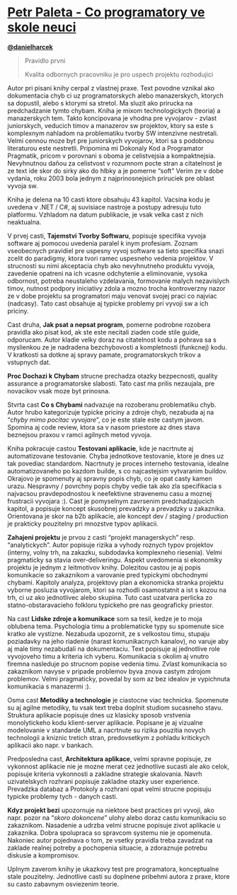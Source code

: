 # [Petr Paleta - Co programatory ve skole neuci](http://www.martinus.sk/?uItem=16013)

**[@danielharcek](https://twitter.com/danielharcek)**

> Pravidlo prvni
> 
> Kvalita odbornych pracovniku je pro uspech projektu rozhodujici

Autor pri pisani knihy cerpal z vlastnej praxe. Text povodne vznikal ako dokumentacia chyb ci uz programatorskych alebo manazerskych, ktorych sa dopustil, alebo s ktorymi sa stretol. Ma sluzit ako prirucka na predchadzanie tymto chybam. Kniha je mixom technologickych (teoria) a manazerskych tem. Takto koncipovana je vhodna pre vyvojarov - zvlast juniorskych, veducich timov a manazerov sw projektov, ktory sa este s komplexnym nahladom na problematiku tvorby SW intenzivne nestretali. Velmi cennou moze byt pre juniorskych vyvojarov, ktori sa s podobnou literaturou este nestretli. Pripomina mi Dokonaly Kod a Programator Pragmatik, pricom v porovnani s oboma je celistvejsia a kompaktnejsia. Nevyhnutnou daňou za celistvost v rozumnom pocte stran a citatelnost je ze text ide skor do sirky ako do hlbky a je pomerne “soft” Verim ze v dobe vydania, roku 2003 bola jednym z najprinosnejsich priruciek pre oblast vyvoja sw.

Kniha je delena na 10 casti ktore obsahuju 43 kapitol. Vacsina kodu je uvedena v .NET / C#, aj suvisiace nastroje a postupy adresuju tuto platformu. Vzhladom na datum publikacie, je vsak velka cast z nich neaktualna. 

V prvej casti, __Tajemstvi Tvorby Softwaru__, popisuje specifika vyvoja software aj pomocou uvedenia paralel k inym profesiam. Zoznam vseobecnych pravidiel pre uspesny vyvoj software sa tieto specifika snazi zcelit do paradigmy, ktora tvori ramec uspesneho vedenia projektov. V strucnosti su nimi akceptacia chyb ako nevyhnutneho produktu vyvoja, zavedenie opatreni na ich vcasne odchytenie a eliminovanie, vysoka odbornost, potreba neustaleho vzdelavania, formovanie malych nezavislych timov, nutnost podpory iniciativy zdola a mozno trocha kontroverzny nazor ze v dobe projektu sa programatori maju venovat svojej praci co najviac (nadcasy). Tato cast obsahuje aj typicke problemy pri vyvoji sw a ich priciny.

Cast druha, __Jak psat a nepsat program__, pomerne podrobne rozobera pravidla ako pisat kod, ak ste este necitali ziaden code stile guide, odporucam. Autor kladie velky doraz na citatelnost kodu a pohrava sa s myslienkou ze je nadradena bezchybovosti a kompletnosti (funkcnej) kodu. V kratkosti sa dotkne aj spravy pamate, programatorskych trikov a vstupnych dat.

__Proc Dochazi k Chybam__ strucne prechadza otazky bezpecnosti, quality assurance a programatorske slabosti. Tato cast ma prilis nezaujala, pre novacikov vsak moze byt prinosna. 

Stvrta cast __Co s Chybami__ nadvazuje na rozoberanu problematiku chyb. Autor hrubo kategorizuje typicke priciny a zdroje chyb, nezabuda aj na “_chyby mimo pocitac vyvojare_”, co je este stale este castym javom. Spomina aj code review, ktora sa v nasom priestore az dnes stava beznejsou praxou v ramci agilnych metod vyvoja.

Kniha pokracuje castou __Testovani aplikacie__, kde je nacrtnute aj automatizovane testovanie. Chyba jednotkove testovanie, ktore je dnes uz tak povediac standardom. Nacrtnuty je proces interneho testovania, idealne automatizovaneho po kazdom builde, s co najcastejsim vytvaranim buildov. Okrajovo je spomenuty aj spravny popis chyb, co je opat casty kamen urazu. Nespravny / povrchny popis chyby vedie tak ako zla specifikacia s najvacsou pravdepodnostou k neefektivne stravenemu casu a moznej frustracii vyvojara :). Cast je pomyselnym zavrsenim predchadzajucich kapitol, a popisuje koncept skusobnej prevadzky a prevadzky u zakaznika. Orientovana je skor na b2b aplikacie, ale koncept dev / staging / production je prakticky pouzitelny pri mnozstve typov aplikacii. 

__Zahajeni projektu__ je prvou z casti “projekt managerskych” resp. “analytickych”. Autor popisuje rizika a vyhody roznych typov projektov (interny, volny trh, na zakazku, subdodavka komplexneho riesenia). Velmi pragmaticky sa stavia over-deliveringu. Aspekt uvedomenia si ekonomiky projektu je jednym z leitmotivov knihy. Dolezitou castou je aj popis komunikacie so zakaznikom a varovanie pred typickymi obchodnymi chybami. Kapitoly analyza, projektovy plan a ekonomicka stranka projektu vyborne posluzia vyvojarom, ktori sa rozhodli osamostatnit a ist s kozou na trh, ci uz ako jednotlivec alebo skupina. Tuto cast uzatvara perlicka zo statno-obstaravacieho folkloru typickeho pre nas geograficky priestor.

Na cast __Lidske zdroje a komunikace__ som sa tesil, kedze je to moja oblubena tema. Psychologia timu a problematicke typy su spomenute sice kratko ale vystizne. Nezabuda upozornit, ze s velkostou timu, stupaju poziadavky na jeho riadenie (narast komunikacnych kanalov), no varuje aby aj male timy nezabudali na dokumentaciu. Text popisuje aj jednotlive role vyvojoveho timu a kriteria ich vyberu. Komunikacia s okolim aj vnutro firemna nasleduje po strucnom popise vedenia timu. Zvlast komunikacia so zakaznikom navyse v pripade problemov byva znova castym zdrojom problemov. Velmi pragmaticky, povedal by som az bez idealov je vypichnuta komunikacia s manazermi :).

Osma cast __Metodiky a technologie__ je ciastocne viac technicka. Spomenute su aj agilne metodiky, tu vsak text treba doplnit studiom sucasneho stavu. Struktura aplikacie popisuje dnes uz klasicky sposob vrstvenia monolytickeho kodu klient-server aplikacie. Popisane je aj vizualne modelovanie v standarde UML a nacrtnute su rizika pouzitia novych technologii a kniznic tretich stran, predovsetkym z pohladu kritickych aplikacii ako napr. v bankach. 

Predposledna cast, __Architektura aplikace__, velmi spravne popisuje, ze vykonnost aplikacie nie je mozne merat cez jednotlive sucasti ale ako celok, popisuje kriteria vykonnosti a zakladne strategie skalovania. Navrh uzivatelskych rozhrani popisuje zakladne otazky user experience. Prevadzka databaz a Protokoly a rozhrani opat velmi strucne popisuju typicke problemy tych - danych casti.

__Kdyz projekt bezi__ upozornuje na niektore best practices pri vyvoji, ako napr. pozor na “_skoro dokoncene_” ulohy alebo doraz castu komunikaciu so zakaznikom. Nasadenie a udrzba velmi strucne popisuje zivot aplikacie u zakaznika. Dobra spolupraca so spravcom systemu nie je opomenuta. Nakoniec autor pojednava o tom, ze vsetky pravidla treba zavadzat na zaklade realnej potreby a pochopenia situacie, a zdoraznuje potrebu diskusie a kompromisov.

Uplnym zaverom knihy je ukazkovy test pre programatora, konceptualne stale pouzitelny. 
Jednotlive casti su doplnene pribehmi autora z praxe, ktore su casto zabavnym osviezenim teorie.
